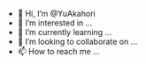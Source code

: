 - 👋 Hi, I’m @YuAkahori
- 👀 I’m interested in ...
- 🌱 I’m currently learning ...
- 💞️ I’m looking to collaborate on ...
- 📫 How to reach me ...

<!---
YuAkahori/YuAkahori is a ✨ special ✨ repository because its `README.md` (this file) appears on your GitHub profile.
You can click the Preview link to take a look at your changes.
--->
